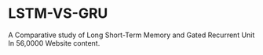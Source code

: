 # LSTM-VS-GRU
A Comparative study of Long Short-Term Memory and Gated Recurrent Unit In 56,0000 Website content.

